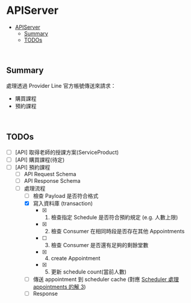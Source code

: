 # APIServer

- [APIServer](#apiserver)
  - [Summary](#summary)
  - [TODOs](#todos)

<br>

## Summary

處理透過 Provider Line 官方帳號傳送來請求：
 - 購買課程
 - 預約課程

<br>

## TODOs

- [ ] [API] 取得老師的授課方案(ServiceProduct)
- [ ] [API] 購買課程(待定)
- [ ] [API] 預約課程
  - [ ] API Request Schema
  - [ ] API Response Schema
  - [ ] 處理流程
    - [ ] 檢查 Payload 是否符合格式
    - [x] 寫入資料庫 (transaction)
      - [x] 1. 檢查指定 Schedule 是否符合預約規定 (e.g. 人數上限)
      - [x] 2. 檢查 Consumer 在相同時段是否存在其他 Appointments
      - [ ] 3. 檢查 Consumer 是否還有足夠的剩餘堂數
      - [x] 4. create Appointment
      - [x] 5. 更新 schedule count(當前人數)
    - [ ] 傳送 appointment 到 scheduler cache (對應 [Scheduler 處理 appointments 的解 3](./scheduler.md#scheduler-1))
    - [ ] Response
